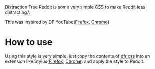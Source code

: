 Distraction Free Reddit is some very simple CSS to make Reddit less distracting.\

This was inspired by DF YouTube([Firefox](https://addons.mozilla.org/en-US/firefox/addon/df-youtube/?utm_source=addons.mozilla.org&utm_medium=referral&utm_content=search), [Chrome](https://chrome.google.com/webstore/detail/df-tube-distraction-free/mjdepdfccjgcndkmemponafgioodelna))

# How to use
Using this style is very simple, just copy the contents of [dfr.css](https://github.com/MrQUACKK/dfr/blob/main/dfr.css) into an extension like Stylus([Firefox](https://addons.mozilla.org/en-US/firefox/addon/styl-us/?utm_source=addons.mozilla.org&utm_medium=referral&utm_content=search), [Chrome](https://chrome.google.com/webstore/detail/stylus/clngdbkpkpeebahjckkjfobafhncgmne)) and apply the style to Reddit.
